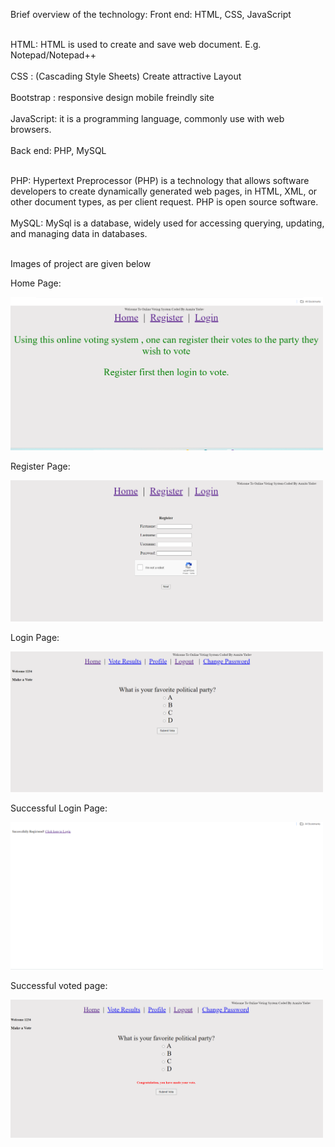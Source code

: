 Brief overview of the technology:
Front end: HTML, CSS, JavaScript

<br>HTML: HTML is used to create and save web document. E.g. Notepad/Notepad++ </br>
<br>CSS : (Cascading Style Sheets) Create attractive Layout</br>
<br>Bootstrap : responsive design mobile freindly site</br>
<br>JavaScript: it is a programming language, commonly use with web browsers.</br>
<br>Back end: PHP, MySQL</br>

<br>PHP: Hypertext Preprocessor (PHP) is a technology that allows software developers to create dynamically generated web pages, in HTML, XML, or other document types, as per client request. PHP is open source software.</br>
<br>MySQL: MySql is a database, widely used for accessing querying, updating, and managing data in databases.</br>

<br> Images of project are given below</br>

Home Page:
<div>
  <img src="homepage.png" alt="Image1" style="width:500px;"/>
</div>



Register Page:
<div>
  <img src="registerpage.png" alt="Image2" style="width:500px;"/>
</div>



Login Page:
<div>
  <img src="loginpage.png" alt="Image3" style="width:500px;"/>
</div>



Successful Login Page:
<div>
  <img src="loginsuccess.png" alt="Image4" style="width:500px;"/>
</div>

Successful voted page:
<div>
  <img src="votesuccess.png" alt="Image5" style="width:500px;"/>
</div> 
  

